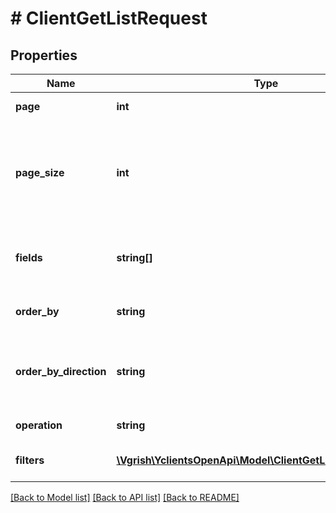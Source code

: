 # # ClientGetListRequest

## Properties

Name | Type | Description | Notes
------------ | ------------- | ------------- | -------------
**page** | **int** | Номер страница | [optional] 
**page_size** | **int** | Количество выводимых строк на странице. Максимум 200. (По умолчанию 25) | [optional] 
**fields** | **string[]** | Поля, которые нужно вернуть в ответе | [optional] 
**order_by** | **string** | По какому полю сортировать | [optional] 
**order_by_direction** | **string** | Как сортировать (по возрастанию / по убыванию) | [optional] 
**operation** | **string** | Тип операции | [optional] 
**filters** | [**\Vgrish\YclientsOpenApi\Model\ClientGetListRequestFilters[]**](ClientGetListRequestFilters.md) | Фильтры для поиска по клиентам | [optional] 

[[Back to Model list]](../../README.md#documentation-for-models) [[Back to API list]](../../README.md#documentation-for-api-endpoints) [[Back to README]](../../README.md)


